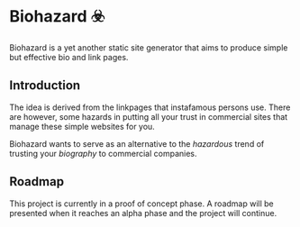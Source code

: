 # Biohazard ☣️
Biohazard is a yet another static site generator that aims to produce simple but effective bio and link pages.

## Introduction
The idea is derived from the linkpages that instafamous persons use.
There are however, some hazards in putting all your trust in commercial sites that manage these simple websites for you.

Biohazard wants to serve as an alternative to the *hazardous* trend of trusting your *biography* to commercial companies.

## Roadmap
This project is currently in a proof of concept phase.
A roadmap will be presented when it reaches an alpha phase and the project will continue.
